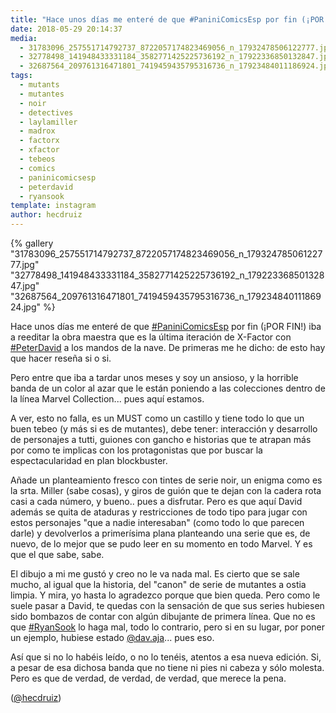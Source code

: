 ```yaml
---
title: "Hace unos días me enteré de que #PaniniComicsEsp por fin (¡POR FIN"
date: 2018-05-29 20:14:37
media: 
  - 31783096_257551714792737_8722057174823469056_n_17932478506122777.jpg
  - 32778498_141948433331184_3582771425225736192_n_17922336850132847.jpg
  - 32687564_209761316471801_7419459435795316736_n_17923484011186924.jpg
tags: 
  - mutants
  - mutantes
  - noir
  - detectives
  - laylamiller
  - madrox
  - factorx
  - xfactor
  - tebeos
  - comics
  - paninicomicsesp
  - peterdavid
  - ryansook
template: instagram
author: hecdruiz
---
```


{% gallery "31783096_257551714792737_8722057174823469056_n_17932478506122777.jpg" "32778498_141948433331184_3582771425225736192_n_17922336850132847.jpg" "32687564_209761316471801_7419459435795316736_n_17923484011186924.jpg" %}

Hace unos días me enteré de que [#PaniniComicsEsp](/etiquetas/paninicomicsesp) por fin (¡POR FIN!) iba a reeditar la obra maestra que es la última iteración de X-Factor con [#PeterDavid](/etiquetas/peterdavid) a los mandos de la nave. De primeras me he dicho: de esto hay que hacer reseña si o si.

Pero entre que iba a tardar unos meses y soy un ansioso, y la horrible banda de un color al azar que le están poniendo a las colecciones dentro de la línea Marvel Collection... pues aquí estamos.

A ver, esto no falla, es un MUST como un castillo y tiene todo lo que un buen tebeo (y más si es de mutantes), debe tener: interacción y desarrollo de personajes a tutti, guiones con gancho e historias que te atrapan más por como te implicas con los protagonistas que por buscar la espectacularidad en plan blockbuster.

Añade un planteamiento fresco con tintes de serie noir, un enigma como es la srta. Miller (sabe cosas), y giros de guión que te dejan con la cadera rota casi a cada número, y bueno.. pues a disfrutar. Pero es que aquí David además se quita de ataduras y restricciones de todo tipo para jugar con estos personajes "que a nadie interesaban" (como todo lo que parecen darle) y devolverlos a primerísima plana planteando una serie que es, de nuevo, de lo mejor que se pudo leer en su momento en todo Marvel. Y es que el que sabe, sabe.

El dibujo a mi me gustó y creo no le va nada mal. Es cierto que se sale mucho, al igual que la historia, del "canon" de serie de mutantes a ostia limpia. Y mira, yo hasta lo agradezco porque que bien queda. Pero como le suele pasar a David, te quedas con la sensación de que sus series hubiesen sido bombazos de contar con algún dibujante de primera línea. Que no es que [#RyanSook](/etiquetas/ryansook) lo haga mal, todo lo contrario, pero si en su lugar, por poner un ejemplo, hubiese estado [@dav.aja](https://instagram.com/dav.aja)... pues eso.

Así que si no lo habéis leído, o no lo tenéis, atentos a esa nueva edición. Si, a pesar de esa dichosa banda que no tiene ni pies ni cabeza y sólo molesta. Pero es que de verdad, de verdad, de verdad, que merece la pena.

([@hecdruiz](https://instagram.com/hecdruiz))
